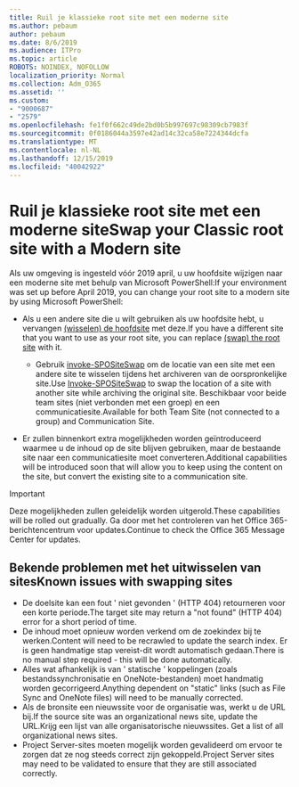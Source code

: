 ```yaml
---
title: Ruil je klassieke root site met een moderne site
ms.author: pebaum
author: pebaum
ms.date: 8/6/2019
ms.audience: ITPro
ms.topic: article
ROBOTS: NOINDEX, NOFOLLOW
localization_priority: Normal
ms.collection: Adm_O365
ms.assetid: ''
ms.custom:
- "9000687"
- "2579"
ms.openlocfilehash: fe1f0f662c49de2bd0b5b997697c98309cb7983f
ms.sourcegitcommit: 0f0186044a3597e42ad14c32ca58e7224344dcfa
ms.translationtype: MT
ms.contentlocale: nl-NL
ms.lasthandoff: 12/15/2019
ms.locfileid: "40042922"
---
```

# <a name="swap-your-classic-root-site-with-a-modern-site"></a><span data-ttu-id="3c51e-102">Ruil je klassieke root site met een moderne site</span><span class="sxs-lookup"><span data-stu-id="3c51e-102">Swap your Classic root site with a Modern site</span></span>

<span data-ttu-id="3c51e-103">Als uw omgeving is ingesteld vóór 2019 april, u uw hoofdsite wijzigen naar een moderne site met behulp van Microsoft PowerShell:</span><span class="sxs-lookup"><span data-stu-id="3c51e-103">If your environment was set up before April 2019, you can change your root site to a modern site by using Microsoft PowerShell:</span></span>

- <span data-ttu-id="3c51e-104">Als u een andere site die u wilt gebruiken als uw hoofdsite hebt, u vervangen [(wisselen) de hoofdsite](https://docs.microsoft.com/sharepoint/modern-root-site) met deze.</span><span class="sxs-lookup"><span data-stu-id="3c51e-104">If you have a different site that you want to use as your root site, you can replace [(swap) the root site](https://docs.microsoft.com/sharepoint/modern-root-site) with it.</span></span> 
    - <span data-ttu-id="3c51e-105">Gebruik [invoke-SPOSiteSwap](https://docs.microsoft.com/powershell/module/sharepoint-online/invoke-spositeswap?view=sharepoint-ps) om de locatie van een site met een andere site te wisselen tijdens het archiveren van de oorspronkelijke site.</span><span class="sxs-lookup"><span data-stu-id="3c51e-105">Use [Invoke-SPOSiteSwap](https://docs.microsoft.com/powershell/module/sharepoint-online/invoke-spositeswap?view=sharepoint-ps) to swap the location of a site with another site while archiving the original site.</span></span> <span data-ttu-id="3c51e-106">Beschikbaar voor beide team sites (niet verbonden met een groep) en een communicatiesite.</span><span class="sxs-lookup"><span data-stu-id="3c51e-106">Available for both Team Site (not connected to a group) and Communication Site.</span></span> 

- <span data-ttu-id="3c51e-107">Er zullen binnenkort extra mogelijkheden worden geïntroduceerd waarmee u de inhoud op de site blijven gebruiken, maar de bestaande site naar een communicatiesite moet converteren.</span><span class="sxs-lookup"><span data-stu-id="3c51e-107">Additional capabilities will be introduced soon that will allow you to keep using the content on the site, but convert the existing site to a communication site.</span></span> 
>[!Important]
><span data-ttu-id="3c51e-108">Deze mogelijkheden zullen geleidelijk worden uitgerold.</span><span class="sxs-lookup"><span data-stu-id="3c51e-108">These capabilities will be rolled out gradually.</span></span> <span data-ttu-id="3c51e-109">Ga door met het controleren van het Office 365-berichtencentrum voor updates.</span><span class="sxs-lookup"><span data-stu-id="3c51e-109">Continue to check the Office 365 Message Center for updates.</span></span> 

## <a name="known-issues-with-swapping-sites"></a><span data-ttu-id="3c51e-110">Bekende problemen met het uitwisselen van sites</span><span class="sxs-lookup"><span data-stu-id="3c51e-110">Known issues with swapping sites</span></span>

- <span data-ttu-id="3c51e-111">De doelsite kan een fout ' niet gevonden ' (HTTP 404) retourneren voor een korte periode.</span><span class="sxs-lookup"><span data-stu-id="3c51e-111">The target site may return a "not found" (HTTP 404) error for a short period of time.</span></span>
- <span data-ttu-id="3c51e-112">De inhoud moet opnieuw worden verkend om de zoekindex bij te werken.</span><span class="sxs-lookup"><span data-stu-id="3c51e-112">Content will need to be recrawled to update the search index.</span></span> <span data-ttu-id="3c51e-113">Er is geen handmatige stap vereist-dit wordt automatisch gedaan.</span><span class="sxs-lookup"><span data-stu-id="3c51e-113">There is no manual step required - this will be done automatically.</span></span>
- <span data-ttu-id="3c51e-114">Alles wat afhankelijk is van ' statische ' koppelingen (zoals bestandssynchronisatie en OneNote-bestanden) moet handmatig worden gecorrigeerd.</span><span class="sxs-lookup"><span data-stu-id="3c51e-114">Anything dependent on "static" links (such as File Sync and OneNote files) will need to be manually corrected.</span></span>
- <span data-ttu-id="3c51e-115">Als de bronsite een nieuwssite voor de organisatie was, werkt u de URL bij.</span><span class="sxs-lookup"><span data-stu-id="3c51e-115">If the source site was an organizational news site, update the URL.</span></span><span data-ttu-id="3c51e-116">Krijg een lijst van alle organisatorische nieuwssites.</span><span class="sxs-lookup"><span data-stu-id="3c51e-116"> Get a list of all organizational news sites.</span></span>
- <span data-ttu-id="3c51e-117">Project Server-sites moeten mogelijk worden gevalideerd om ervoor te zorgen dat ze nog steeds correct zijn gekoppeld.</span><span class="sxs-lookup"><span data-stu-id="3c51e-117">Project Server sites may need to be validated to ensure that they are still associated correctly.</span></span>





